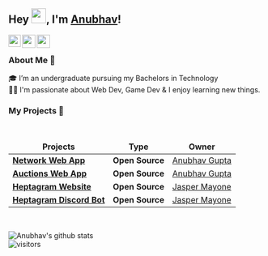 ## Hey <img src="https://github.com/TheDudeThatCode/TheDudeThatCode/blob/master/Assets/Hi.gif" width="29px">, I'm [Anubhav](https://anubhav06.github.io/portfolio)!
<a href="https://www.linkedin.com/in/anubhav-gupta06/">
  <img align="left" width="24px" src="https://cdn.jsdelivr.net/npm/simple-icons@v3/icons/linkedin.svg"  />
</a>
<a href="https://twitter.com/anubhav_gupta06">
  <img align="left" width="26px" src="https://cdn.jsdelivr.net/npm/simple-icons@v3/icons/twitter.svg" />
</a>
<a href="mailto:mail.anubhav06@gmail.com">
  <img align="left" width="26px" src="https://cdn.jsdelivr.net/npm/simple-icons@v3/icons/gmail.svg" />
</a>

<br/>

### About Me 🚀
🎓 I’m an undergraduate pursuing my Bachelors in Technology </br>
👨‍💻  I'm passionate about Web Dev, Game Dev & I enjoy learning new things. </br>

<div >

<h3> My Projects 👀 </h3>
<br>
  
<table>
  <thead align="center">
    <tr border: none;>
      <td><b> Projects</b></td>
      <td><b> Type</b></td>
      <td><b> Owner</b></td>
    </tr>
  </thead>
  <tbody>
    <tr>
      <td><a href="https://github.com/anubhav06/networkApp"><b>Network Web App</b></a></td>
      <td><b>Open Source<b></td>
      <td><a href="https://github.com/anubhav06/">Anubhav Gupta</a></td>
    </tr>
    <tr>
      <td><a href="https://github.com/anubhav06/auctions"><b> Auctions Web App</b></a></td>
      <td><b>Open Source<b></td>
      <td><a href="https://github.com/anubhav06/">Anubhav Gupta</a></td>
    </tr>
    <tr>
      <td><a href="https://github.com/Heptagram-Bot/heptagram.xyz"><b>Heptagram Website</b></a></td>
      <td><b>Open Source<b></td>
      <td><a href="https://github.com/j-dogcoder">Jasper Mayone</a></td>
    </tr>
    <tr>
      <td><a href="https://github.com/Heptagram-Bot/Heptagram"><b>Heptagram Discord Bot</b></a></td>
      <td><b>Open Source<b></td>
      <td><a href="https://github.com/j-dogcoder">Jasper Mayone</a></td>
    </tr>
  </tbody>
</table>

</div>

<br>

![Anubhav's github stats](https://github-readme-stats.vercel.app/api?username=anubhav06&show_icons=true&hide_border=true)
<br />
![visitors](https://visitor-badge.laobi.icu/badge?page_id=anubhav06.anubhav06)

